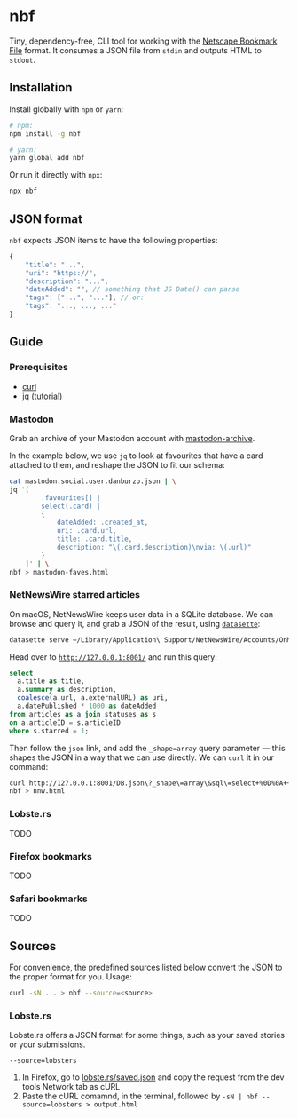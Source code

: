 # nbf

Tiny, dependency-free, CLI tool for working with the [Netscape Bookmark File](https://docs.microsoft.com/en-us/previous-versions/windows/internet-explorer/ie-developer/platform-apis/aa753582(v=vs.85)?redirectedfrom=MSDN) format. It consumes a JSON file from `stdin` and outputs HTML to `stdout`.

## Installation

Install globally with `npm` or `yarn`:

```bash
# npm:
npm install -g nbf

# yarn:
yarn global add nbf
```

Or run it directly with `npx`:

```bash
npx nbf
```

## JSON format

`nbf` expects JSON items to have the following properties:

```js
{
	"title": "...",
	"uri": "https://",
	"description": "...",
	"dateAdded": "", // something that JS Date() can parse 
	"tags": ["...", "..."], // or:
	"tags": "..., ..., ..."
}
```

## Guide

### Prerequisites

* [curl](https://curl.haxx.se/)
* [jq](https://stedolan.github.io/jq/) ([tutorial](
https://programminghistorian.org/en/lessons/json-and-jq))

### Mastodon 

Grab an archive of your Mastodon account with [mastodon-archive](https://github.com/kensanata/mastodon-backup).

In the example below, we use `jq` to look at favourites that have a card attached to them, and reshape the JSON to fit our schema:

```bash
cat mastodon.social.user.danburzo.json | \
jq '[
		.favourites[] | 
		select(.card) | 
		{ 
			dateAdded: .created_at, 
			uri: .card.url, 
			title: .card.title, 
			description: "\(.card.description)\nvia: \(.url)" 
		}
	]' | \
nbf > mastodon-faves.html
```

### NetNewsWire starred articles

On macOS, NetNewsWire keeps user data in a SQLite database. We can browse and query it, and grab a JSON of the result, using [`datasette`](https://github.com/simonw/datasette): 

```bash
datasette serve ~/Library/Application\ Support/NetNewsWire/Accounts/OnMyMac/DB.sqlite3
```

Head over to [`http://127.0.0.1:8001/`](http://127.0.0.1:8001/) and run this query:

```sql
select 
  a.title as title, 
  a.summary as description, 
  coalesce(a.url, a.externalURL) as uri,
  a.datePublished * 1000 as dateAdded
from articles as a join statuses as s 
on a.articleID = s.articleID 
where s.starred = 1;
```

Then follow the `json` link, and add the `_shape=array` query parameter — this shapes the JSON in a way that we can use directly. We can `curl` it in our command:

```bash
curl http://127.0.0.1:8001/DB.json\?_shape\=array\&sql\=select+%0D%0A++a.title+as+title%2C+%0D%0A++a.summary+as+description%2C+%0D%0A++coalesce%28a.url%2C+a.externalURL%29+as+uri%2C%0D%0A++a.datePublished+as+dateAdded%0D%0Afrom+articles+as+a+join+statuses+as+s+%0D%0Aon+a.articleID+%3D+s.articleID+%0D%0Awhere+s.starred+%3D+1%3B -nS | \
nbf > nnw.html
```

### Lobste.rs

TODO

### Firefox bookmarks

TODO

### Safari bookmarks

TODO

## Sources

For convenience, the predefined sources listed below convert the JSON to the proper format for you. Usage:

```bash
curl -sN ... > nbf --source=<source>
```

### Lobste.rs

Lobste.rs offers a JSON format for some things, such as your saved stories or your submissions.

`--source=lobsters`

1. In Firefox, go to [lobste.rs/saved.json](https://lobste.rs/saved.json) and copy the request from the dev tools Network tab as cURL
2. Paste the cURL comamnd, in the terminal, followed by `-sN | nbf --source=lobsters > output.html`